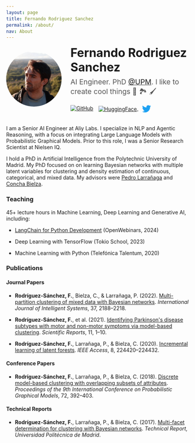 ```yaml
---
layout: page
title: Fernando Rodriguez Sanchez
permalink: /about/
nav: About
---
```


<style>
  .post-header {
    display: none;
  }
  .profile-header {
    display: flex;
    align-items: center;
    justify-content: center;
    margin-bottom: 2rem;
  }
  .profile-pic-container {
    flex-shrink: 0;
    margin-right: 1.5rem;
  }
  .profile-pic {
    width: 150px;
    height: 150px;
    border-radius: 50%;
    object-fit: cover;
  }
  .profile-desc {
    display: flex;
    flex-direction: column;
  }
  .profile-desc h1 {
    font-size: 2rem;
    margin: 0;
    border-bottom: none;
    padding-bottom: 0;
  }
  .profile-desc h2 {
    font-size: 1.2rem;
    font-weight: normal;
    margin: 0.5rem 0 1rem 0;
    color: #555;
  }
  .social-icons a {
    margin-right: 10px;
  }
  .social-icons img {
    width: 24px;
    height: 24px;
  }
</style>

<div class="profile-header">
  <div class="profile-pic-container">
    <img src="/assets/about/profile_400.jpg" alt="Profile photo" class="profile-pic">
  </div>
  <div class="profile-desc">
    <h1>Fernando Rodriguez Sanchez</h1>
    <h2>AI Engineer. PhD <a href="https://www.upm.es/">@UPM</a>. I like to create cool things 🤖 🏞️ 🖌️</h2>
    <div class="social-icons">
        <a href="https://github.com/ferjorosa" title="GitHub"><img src="https://cdn.simpleicons.org/github" alt="GitHub"></a>
        <a href="https://huggingface.co/ferjorosa" title="HuggingFace">
        <img src="https://huggingface.co/front/assets/huggingface_logo.svg" 
        alt="HuggingFace" 
        style="width:24px; height:24px; vertical-align:middle;">
        </a>
        <!-- <a href="https://twitter.com/ferjorosa" title="Twitter"><img src="https://cdn.simpleicons.org/x" alt="X"></a> -->
        <a href="https://twitter.com/ferjorosa" target="_blank" style="margin-right: 10px;">
        <svg role="img" viewBox="0 0 24 24" style="width:24px;vertical-align:middle; fill: #1DA1F2;" 
                xmlns="http://www.w3.org/2000/svg">
            <title>Twitter</title>
            <path d="M23.953 4.57a10 10 0 01-2.825.775 4.958 4.958 0 002.163-2.723c-.951.555-2.005.959-3.127 1.184a4.92 4.92 0 00-8.384 4.482C7.69 8.095 4.067 6.13 1.64 3.162a4.822 4.822 0 00-.666 2.475c0 1.71.87 3.213 2.188 4.096a4.904 4.904 0 01-2.228-.616v.06a4.923 4.923 0 003.946 4.827 4.996 4.996 0 01-2.212.085 4.936 4.936 0 004.604 3.417 9.867 9.867 0 01-6.102 2.105c-.39 0-.779-.023-1.17-.067a13.995 13.995 0 007.557 2.209c9.053 0 13.998-7.496 13.998-13.985 0-.21 0-.42-.015-.63A9.935 9.935 0 0024 4.59z"/>
        </svg>
        </a>      
        <!-- <a href="https://linkedin.com/in/ferjorosa" title="LinkedIn"><img src="https://api.iconify.design/simple-icons/linkedin.svg?color=%230077b5" alt="LinkedIn"></a> -->
    </div>
  </div>
</div>

I am a Senior AI Engineer at Aliy Labs. I specialize in NLP and Agentic Reasoning, with a focus on integrating Large Language Models with Probabilistic Graphical Models. Prior to this role, I was a Senior Research Scientist at Nielsen IQ. 

I hold a PhD in Artificial Intelligence from the Polytechnic University of Madrid. My PhD focused on on learning Bayesian networks with multiple latent variables for clustering and density estimation of  continuous, categorical, and mixed data. My advisors were [Pedro Larrañaga](https://dia.fi.upm.es/personaldia/pedro-larranaga/) and [Concha Bielza](https://muia.dia.fi.upm.es/es/personal/bielza-lozoya-concepcion/).

### Teaching

45+ lecture hours in Machine Learning, Deep Learning and Generative AI, including:

- [LangChain for Python Development](https://openwebinars.net/cursos/langchain-python/) (OpenWebinars, 2024)

- Deep Learning with TensorFlow (Tokio School, 2023)

- Machine Learning with Python (Telefónica Talentum, 2020)

<!-- <a href="https://openwebinars.net/cursos/langchain-python/" target="_blank">
  <img src="https://img.youtube.com/vi/MUqpC-F1FIk/maxresdefault.jpg" alt="Curso Desarrollo de Apps Impulsadas por LangChain en Python" width="180" style="float:left; margin-right:15px;"/>
</a>

<div style="clear: both;"></div>
<br> -->

### Publications

<!-- #### PhD Thesis

* **Rodríguez-Sánchez, F.** (2021). [Multi-partition clustering of mixed data with Bayesian networks](https://oa.upm.es/72625/). -->

#### Journal Papers

* **Rodríguez-Sánchez, F.**, Bielza, C., & Larrañaga, P. (2022). [Multi-partition clustering of mixed data with Bayesian networks](https://onlinelibrary.wiley.com/doi/abs/10.1002/int.22770). *International Journal of Intelligent Systems*, 37, 2188–2218.

* **Rodríguez-Sánchez, F.**, et al. (2021). [Identifying Parkinson's disease subtypes with motor and non-motor symptoms via model-based clustering](https://www.nature.com/articles/s41598-021-03118-w). *Scientific Reports*, 11, 1–10.

* **Rodríguez-Sánchez, F.**, Larrañaga, P., & Bielza, C. (2020). [Incremental learning of latent forests](https://ieeexplore.ieee.org/document/9207730). *IEEE Access*, 8, 224420–224432.

#### Conference Papers

* **Rodríguez-Sánchez, F.**, Larrañaga, P., & Bielza, C. (2018). [Discrete model-based clustering with overlapping subsets of attributes](https://proceedings.mlr.press/v72/rodriguez-sanchez18a/rodriguez-sanchez18a.pdf). *Proceedings of the 9th International Conference on Probabilistic Graphical Models*, 72, 392–403.

#### Technical Reports

* **Rodríguez-Sánchez, F.**, Larrañaga, P., & Bielza, C. (2017). [Multi-facet determination for clustering with Bayesian networks](https://oa.upm.es/48177/1/TR_UPM_ETSIINF_DIA_2017_1.pdf). *Technical Report, Universidad Politécnica de Madrid*.